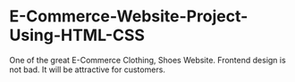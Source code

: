 # E-Commerce-Website-Project-Using-HTML-CSS
One of the great E-Commerce Clothing, Shoes Website. Frontend design is not bad. It will be attractive for customers.
